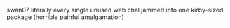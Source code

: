 swan07
literally every single unused web chal jammed into one kirby-sized package (horrible painful amalgamation)
